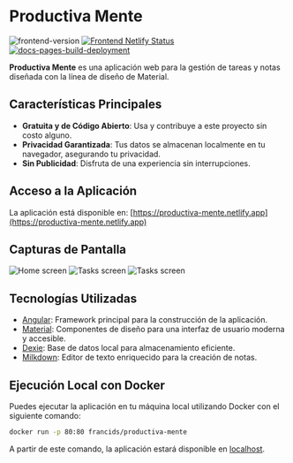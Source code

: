 # Productiva Mente

![frontend-version](https://img.shields.io/badge/frontend-v1.0.2-6cfe8f)
[![Frontend Netlify Status](https://api.netlify.com/api/v1/badges/765e73e4-2d31-4ea1-958c-fea0d7118eaa/deploy-status)](https://app.netlify.com/sites/productiva-mente/deploys)
[![docs-pages-build-deployment](https://github.com/francids/productiva-mente/actions/workflows/pages/pages-build-deployment/badge.svg?branch=docs%2Fproduction)](https://github.com/francids/productiva-mente/actions/workflows/pages/pages-build-deployment)

**Productiva Mente** es una aplicación web para la gestión de tareas y notas diseñada con la línea de diseño de Material.

## Características Principales

- **Gratuita y de Código Abierto**: Usa y contribuye a este proyecto sin costo alguno.
- **Privacidad Garantizada**: Tus datos se almacenan localmente en tu navegador, asegurando tu privacidad.
- **Sin Publicidad**: Disfruta de una experiencia sin interrupciones.

## Acceso a la Aplicación

La aplicación está disponible en: [https://productiva-mente.netlify.app](https://productiva-mente.netlify.app)

## Capturas de Pantalla

<picture>
  <source media="(prefers-color-scheme: light)" srcset="https://raw.githubusercontent.com/francids/productiva-mente/main/screenshots/Home%20screen%20(light).png">
  <source media="(prefers-color-scheme: dark)" srcset="https://raw.githubusercontent.com/francids/productiva-mente/main/screenshots/Home%20screen%20(dark).png">
  <img alt="Home screen" src="https://raw.githubusercontent.com/francids/productiva-mente/main/screenshots/Home%20screen%20(light).png">
</picture>

<picture>
  <source media="(prefers-color-scheme: light)" srcset="https://raw.githubusercontent.com/francids/productiva-mente/main/screenshots/Notes%20screen%20(light).png">
  <source media="(prefers-color-scheme: dark)" srcset="https://raw.githubusercontent.com/francids/productiva-mente/main/screenshots/Notes%20screen%20(dark).png">
  <img alt="Tasks screen" src="https://raw.githubusercontent.com/francids/productiva-mente/main/screenshots/Notes%20screen%20(light).png">
</picture>

<picture>
  <source media="(prefers-color-scheme: light)" srcset="https://raw.githubusercontent.com/francids/productiva-mente/main/screenshots/Tasks%20screen%20(light).png">
  <source media="(prefers-color-scheme: dark)" srcset="https://raw.githubusercontent.com/francids/productiva-mente/main/screenshots/Tasks%20screen%20(dark).png">
  <img alt="Tasks screen" src="https://raw.githubusercontent.com/francids/productiva-mente/main/screenshots/Tasks%20screen%20(light).png">
</picture>

## Tecnologías Utilizadas

- [Angular](https://angular.dev/): Framework principal para la construcción de la aplicación.
- [Material](https://material.angular.io/): Componentes de diseño para una interfaz de usuario moderna y accesible.
- [Dexie](https://dexie.org/): Base de datos local para almacenamiento eficiente.
- [Milkdown](https://milkdown.dev/): Editor de texto enriquecido para la creación de notas.

## Ejecución Local con Docker

Puedes ejecutar la aplicación en tu máquina local utilizando Docker con el siguiente comando:

```bash
docker run -p 80:80 francids/productiva-mente
```

A partir de este comando, la aplicación estará disponible en [localhost](http://localhost).
